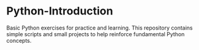# Python-Introduction
Basic Python exercises for practice and learning. This repository contains simple scripts and small projects to help reinforce fundamental Python concepts.
